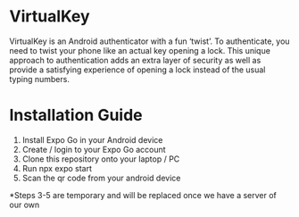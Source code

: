 # VirtualKey

VirtualKey is an Android authenticator with a fun ‘twist’. To authenticate, you need to twist your phone like an actual key opening a lock. This unique approach to authentication adds an extra layer of security as well as provide a satisfying experience of opening a lock instead of the usual typing numbers.

# Installation Guide

1. Install Expo Go in your Android device
2. Create / login to your Expo Go account
3. Clone this repository onto your laptop / PC
4. Run npx expo start
5. Scan the qr code from your android device


*Steps 3-5 are temporary and will be replaced once we have a server of our own


